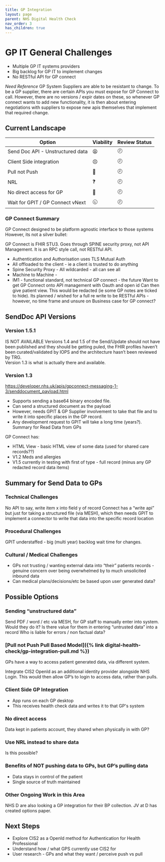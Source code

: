 ```yaml
---
title: GP Integration
layout: page
parent: NHS Digital Health Check
nav_order: 3
has_children: true
---
```





# GP IT General Challenges
-	Multiple GP IT systems providers
-	Big backlog for GP IT to implement changes
-	No RESTful API for GP connect

*Need Reference* GP System Suppliers are able to be resistant to change. To be a GP supplier, there are certain APIs you must expose for GP Connect to call. However, there are no versions / expir dates on these, so whenever GP connect wants to add new functionality, it is then about entering negotiations with suppliers to expose new apis themselves that implement that required change.

## Current Landscape

| Option                           | Viability | Review Status |
| -------------------------------- | --------- | ------------- |
| Send Doc API - Unstructured data | 😫         | 🕗             |
| Client Side integration          | 😣         | 🕗             |
| Pull not Push                    | 🤔         | 🕗             |
| NRL                              | ❓         | 🕗             |
| No direct access for GP          | 🤯         | 🕗             |
| Wait for GPIT / GP Connect vNext | 🕤         | 🕗             |

### GP Connect Summary
GP Connect designed to be platform agnostic interface to those systems
However, its not a silver bullet:

GP Connect is FHIR STU3. Goes through SPINE security proxy, not API Management. It is an RPC style call, not RESTful API.

- Authentication and Authorisation uses TLS Mutual Auth 
- All offloaded to the client - ie a client is trusted to do anything
- Spine Security Proxy - All wildcarded - all can see all
- Machine to Machine - 
- IM1 - functional standard, not technical
GP connect - the future 
Want to get GP Connect onto API management with Oauth and open id
Can then give patient view. This would be redacted (ie some GP notes are ticked to hide).
Its planned / wished for a full re write to be RESTful APIs - however, no time frame and unsure on Business case for GP connect? 

## SendDoc API Versions
### Version 1.5.1 
IS NOT AVAILABLE
Versions 1.4 and 1.5 of the Send/Update should not have been published and they should be getting puled, the FHIR profiles haven’t been curated/validated by IOPS and the architecture hasn’t been reviewed by TRG.  
 Version 1.3 is what is actually there and available.

### Version 1.3
https://developer.nhs.uk/apis/gpconnect-messaging-1-3/senddocument_payload.html

- Supports sending a base64 binary encoded file. 
- Can send a structured document as the payload
- However, needs GPIT & GP Supplier involvement to take that file and to write it into specific places in the GP record.
- Any development request to GPIT will take a long time (years?).
Summary for Read Data from GPs

GP Connect has:
- HTML View - basic HTML view of some data (used for shared care records??)
- V1.2 Meds and allergies
- V1.5 currently in testing with first of type - full record (minus any GP redacted record data items)

## Summary for Send Data to GPs
### Technical Challenges
No API to say, write item x into field y of record
Connect has a “write api” but just for taking a structured file (via MESH), which then needs GPIT to implement a connector to write that data into the specific record location

### Procedural Challenges
GPIT understaffed - big (multi year) backlog wait time for changes.

### Cultural / Medical Challenges
- GPs not trusting / wanting external data into “their” patients records - genuine concern over being overwhelmed by to much unsolicited inbound data 
- Can medical plans/decisions/etc be based upon user generated data?

## Possible Options
### Sending “unstructured data”

Send PDF / word / etc via MESH, for GP staff to manually enter into system.
Would they do it?
Is there value for them in entering “untrusted data” into a record
Who is liable for errors / non factual data?

### [Pull not Push Pull Based Model]({% link digital-health-check/gp-integration-pull.md %})

GPs have a way to access patient generated data, via different system.

Integrate CIS2 OpenId as an additional identity provider alongside NHS Login. This would then allow GP’s to login to access data, rather than pulls.

### Client Side GP Integration
- App runs on each GP desktop
- This receives health check data and writes it to that GP's system

### No direct access
Data kept in patients account, they shared when physically in with GP?

### Use NRL instead to share data
Is this possible?

### Benefits of NOT pushing data to GPs, but GP’s pulling data
- Data stays in control of the patient
- Single source of truth maintained

### Other Ongoing Work in this Area
NHS D are also looking a GP integration for their BP collection. JV at D has created options paper. 

## Next Steps
- Explore CIS2 as a OpenId method for Authentication for Health Professional
- Understand how / what GPS currently use CIS2 for
- User research - GPs and what they want / perceive push vs pull